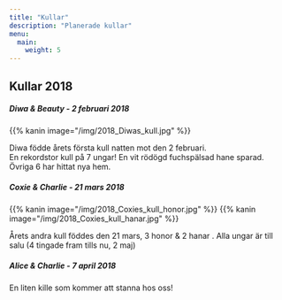 ```yaml
---
title: "Kullar"
description: "Planerade kullar"
menu:
  main:
    weight: 5
---
```


## Kullar 2018

##### Diwa & Beauty - 2 februari 2018

{{% kanin image="/img/2018_Diwas_kull.jpg" %}}

Diwa födde årets första kull natten mot den 2 februari.   
En rekordstor kull på 7 ungar! En vit rödögd fuchspälsad hane sparad. Övriga 6 har hittat nya hem.

##### Coxie & Charlie - 21 mars 2018

{{% kanin image="/img/2018_Coxies_kull_honor.jpg" %}}  {{% kanin image="/img/2018_Coxies_kull_hanar.jpg" %}}

Årets andra kull föddes den 21 mars, 3 honor & 2 hanar . Alla ungar är till salu (4 tingade fram tills nu, 2 maj)

##### Alice & Charlie - 7 april 2018

En liten kille som kommer att stanna hos oss!
